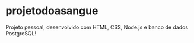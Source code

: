 # projetodoasangue
Projeto pessoal, desenvolvido com HTML, CSS, Node.js e banco de dados PostgreSQL!
